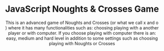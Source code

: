 <h1 align="center"> JavaScript Noughts & Crosses Game</h1>

<p align="center">
This is an advanced game of Noughts and Crosses (or what we call x and o ) where it has many functionalities such as: choosing playing with a another player or with computer. If you choose playing with computer there is an: easy, medium and hard level in addition to some settings such as choosing playing with Noughts or Crosses
</p>
